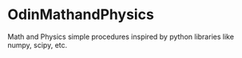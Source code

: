 # OdinMathandPhysics
Math and Physics simple procedures inspired by python libraries like numpy, scipy, etc.
